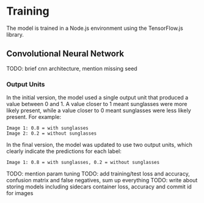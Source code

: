 # Training

The model is trained in a Node.js environment using the TensorFlow.js library.

## Convolutional Neural Network

TODO: brief cnn architecture, mention missing seed

### Output Units

In the initial version, the model used a single output unit that produced a value between 0 and 1. A value closer to 1
meant sunglasses were more likely present, while a value closer to 0 meant sunglasses were less likely present. For
example:

```
Image 1: 0.8 = with sunglasses
Image 2: 0.2 = without sunglasses
```

In the final version, the model was updated to use two output units, which clearly indicate the predictions for each
label:

```
Image 1: 0.8 = with sunglasses, 0.2 = without sunglasses
```

TODO: mention param tuning
TODO: add training/test loss and accuracy, confusion matrix and false negatives, sum up everything
TODO: write about storing models including sidecars container loss, accuracy and commit id for images
